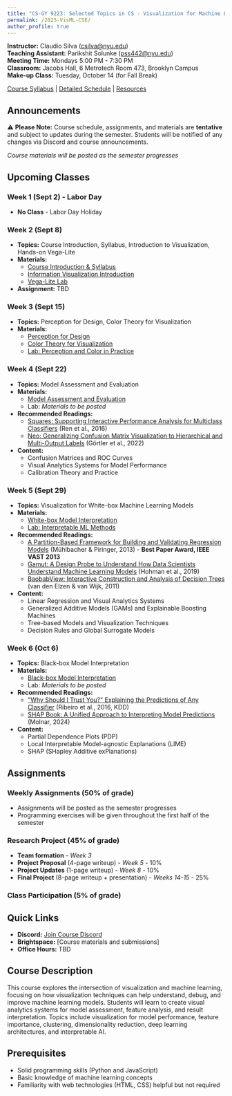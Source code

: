 ```yaml
---
title: "CS-GY 9223: Selected Topics in CS - Visualization for Machine Learning"
permalink: /2025-VisML-CSE/
author_profile: true
---
```


**Instructor:** Claudio Silva (csilva@nyu.edu)  
**Teaching Assistant:** Parikshit Solunke (pss442@nyu.edu)  
**Meeting Time:** Mondays 5:00 PM - 7:30 PM  
**Classroom:** Jacobs Hall, 6 Metrotech Room 473, Brooklyn Campus  
**Make-up Class:** Tuesday, October 14 (for Fall Break)

[Course Syllabus](/2025-VisML-CSE/syllabus) | [Detailed Schedule](/2025-VisML-CSE/schedule) | [Resources](/2025-VisML-CSE/resources)

## Announcements

⚠️ **Please Note:** Course schedule, assignments, and materials are **tentative** and subject to updates during the semester. Students will be notified of any changes via Discord and course announcements.

*Course materials will be posted as the semester progresses*

## Upcoming Classes

### Week 1 (Sept 2) - Labor Day
- **No Class** - Labor Day Holiday

### Week 2 (Sept 8)
- **Topics:** Course Introduction, Syllabus, Introduction to Visualization, Hands-on Vega-Lite
- **Materials:** 
  - [Course Introduction & Syllabus](/2025-VisML-CSE/slides/week2-intro.html) 
  - [Information Visualization Introduction](/2025-VisML-CSE/slides/week2-infovis.html)
  - [Vega-Lite Lab](/2025-VisML-CSE/labs/week2-lab.html)
- **Assignment:** TBD

### Week 3 (Sept 15)
- **Topics:** Perception for Design, Color Theory for Visualization
- **Materials:** 
  - [Perception for Design](/2025-VisML-CSE/slides/week3-perception.html)
  - [Color Theory for Visualization](/2025-VisML-CSE/slides/week3-color.html)
  - [Lab: Perception and Color in Practice](/2025-VisML-CSE/labs/week3-slides.html)

### Week 4 (Sept 22)
- **Topics:** Model Assessment and Evaluation
- **Materials:**
  - [Model Assessment and Evaluation](/2025-VisML-CSE/slides/week4-model-assessment.html)
  - Lab: *Materials to be posted*
- **Recommended Readings:**
  - [Squares: Supporting Interactive Performance Analysis for Multiclass Classifiers](/2025-VisML-CSE/refs/Ren_Amershi_Lee_Suh_Williams_2016_Squares_Interactive_Performance_Analysis.pdf) (Ren et al., 2016)
  - [Neo: Generalizing Confusion Matrix Visualization to Hierarchical and Multi-Output Labels](/2025-VisML-CSE/refs/Goertler_Hohman_Moritz_2022_Neo_Confusion_Matrix.pdf) (Görtler et al., 2022)
- **Content:**
  - Confusion Matrices and ROC Curves
  - Visual Analytics Systems for Model Performance
  - Calibration Theory and Practice

### Week 5 (Sept 29)
- **Topics:** Visualization for White-box Machine Learning Models
- **Materials:**
  - [White-box Model Interpretation](/2025-VisML-CSE/slides/week5-white-box.html)
  - [Lab: Interpretable ML Methods](/2025-VisML-CSE/labs/week5-lab.html)
- **Recommended Readings:**
  - [A Partition-Based Framework for Building and Validating Regression Models](https://doi.org/10.1109/TVCG.2013.125) (Mühlbacher & Piringer, 2013) - **Best Paper Award, IEEE VAST 2013**
  - [Gamut: A Design Probe to Understand How Data Scientists Understand Machine Learning Models](https://doi.org/10.1145/3290605.3300809) (Hohman et al., 2019)
  - [BaobabView: Interactive Construction and Analysis of Decision Trees](https://doi.org/10.1109/VAST.2011.6102453) (van den Elzen & van Wijk, 2011)
- **Content:**
  - Linear Regression and Visual Analytics Systems
  - Generalized Additive Models (GAMs) and Explainable Boosting Machines
  - Tree-based Models and Visualization Techniques
  - Decision Rules and Global Surrogate Models

### Week 6 (Oct 6)
- **Topics:** Black-box Model Interpretation
- **Materials:**
  - [Black-box Model Interpretation](/2025-VisML-CSE/slides/week6-black-box.html)
  - Lab: *Materials to be posted*
- **Recommended Readings:**
  - ["Why Should I Trust You?" Explaining the Predictions of Any Classifier](https://doi.org/10.1145/2939672.2939778) (Ribeiro et al., 2016, KDD)
  - [SHAP Book: A Unified Approach to Interpreting Model Predictions](https://christophmolnar.com/books/shap) (Molnar, 2024)
- **Content:**
  - Partial Dependence Plots (PDP)
  - Local Interpretable Model-agnostic Explanations (LIME)
  - SHAP (SHapley Additive exPlanations)

## Assignments

### Weekly Assignments (50% of grade)
- Assignments will be posted as the semester progresses
- Programming exercises will be given throughout the first half of the semester

### Research Project (45% of grade)
- **Team formation** - *Week 3*
- **Project Proposal** (4-page writeup) - *Week 5* - 10%
- **Project Updates** (1-page writeup) - *Week 8* - 10% 
- **Final Project** (8-page writeup + presentation) - *Weeks 14-15* - 25%

### Class Participation (5% of grade)

## Quick Links

- **Discord:** [Join Course Discord](https://discord.gg/dyHSFN65)
- **Brightspace:** [Course materials and submissions]
- **Office Hours:** TBD

## Course Description

This course explores the intersection of visualization and machine learning, focusing on how visualization techniques can help understand, debug, and improve machine learning models. Students will learn to create visual analytics systems for model assessment, feature analysis, and result interpretation. Topics include visualization for model performance, feature importance, clustering, dimensionality reduction, deep learning architectures, and interpretable AI.

## Prerequisites

- Solid programming skills (Python and JavaScript)
- Basic knowledge of machine learning concepts
- Familiarity with web technologies (HTML, CSS) helpful but not required
